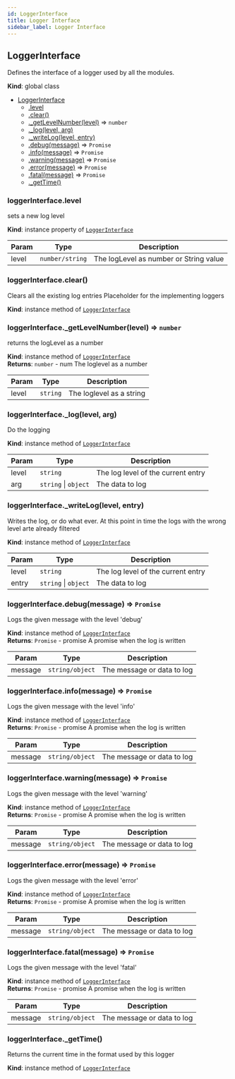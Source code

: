 ```yaml
---
id: LoggerInterface
title: Logger Interface
sidebar_label: Logger Interface
---
```


<a name="LoggerInterface"></a>

## LoggerInterface
Defines the interface of a logger used by all the modules.

**Kind**: global class  

* [LoggerInterface](#LoggerInterface)
    * [.level](#LoggerInterface+level)
    * [.clear()](#LoggerInterface+clear)
    * [._getLevelNumber(level)](#LoggerInterface+_getLevelNumber) ⇒ <code>number</code>
    * [._log(level, arg)](#LoggerInterface+_log)
    * [._writeLog(level, entry)](#LoggerInterface+_writeLog)
    * [.debug(message)](#LoggerInterface+debug) ⇒ <code>Promise</code>
    * [.info(message)](#LoggerInterface+info) ⇒ <code>Promise</code>
    * [.warning(message)](#LoggerInterface+warning) ⇒ <code>Promise</code>
    * [.error(message)](#LoggerInterface+error) ⇒ <code>Promise</code>
    * [.fatal(message)](#LoggerInterface+fatal) ⇒ <code>Promise</code>
    * [._getTime()](#LoggerInterface+_getTime)

<a name="LoggerInterface+level"></a>

### loggerInterface.level
sets a new log level

**Kind**: instance property of [<code>LoggerInterface</code>](#LoggerInterface)  

| Param | Type | Description |
| --- | --- | --- |
| level | <code>number/string</code> | The logLevel as number or String value |

<a name="LoggerInterface+clear"></a>

### loggerInterface.clear()
Clears all the existing log entries
Placeholder for the implementing loggers

**Kind**: instance method of [<code>LoggerInterface</code>](#LoggerInterface)  
<a name="LoggerInterface+_getLevelNumber"></a>

### loggerInterface.\_getLevelNumber(level) ⇒ <code>number</code>
returns the logLevel as a number

**Kind**: instance method of [<code>LoggerInterface</code>](#LoggerInterface)  
**Returns**: <code>number</code> - num  The loglevel as a number  

| Param | Type | Description |
| --- | --- | --- |
| level | <code>string</code> | The loglevel as a string |

<a name="LoggerInterface+_log"></a>

### loggerInterface.\_log(level, arg)
Do the logging

**Kind**: instance method of [<code>LoggerInterface</code>](#LoggerInterface)  

| Param | Type | Description |
| --- | --- | --- |
| level | <code>string</code> | The log level of the current entry |
| arg | <code>string</code> \| <code>object</code> | The data to log |

<a name="LoggerInterface+_writeLog"></a>

### loggerInterface.\_writeLog(level, entry)
Writes the log, or do what ever. At this point in time
the logs with the wrong level arte already filtered

**Kind**: instance method of [<code>LoggerInterface</code>](#LoggerInterface)  

| Param | Type | Description |
| --- | --- | --- |
| level | <code>string</code> | The log level of the current entry |
| entry | <code>string</code> \| <code>object</code> | The data to log |

<a name="LoggerInterface+debug"></a>

### loggerInterface.debug(message) ⇒ <code>Promise</code>
Logs the given message with the level 'debug'

**Kind**: instance method of [<code>LoggerInterface</code>](#LoggerInterface)  
**Returns**: <code>Promise</code> - promise  A promise when the log is written  

| Param | Type | Description |
| --- | --- | --- |
| message | <code>string/object</code> | The message or data to log |

<a name="LoggerInterface+info"></a>

### loggerInterface.info(message) ⇒ <code>Promise</code>
Logs the given message with the level 'info'

**Kind**: instance method of [<code>LoggerInterface</code>](#LoggerInterface)  
**Returns**: <code>Promise</code> - promise  A promise when the log is written  

| Param | Type | Description |
| --- | --- | --- |
| message | <code>string/object</code> | The message or data to log |

<a name="LoggerInterface+warning"></a>

### loggerInterface.warning(message) ⇒ <code>Promise</code>
Logs the given message with the level 'warning'

**Kind**: instance method of [<code>LoggerInterface</code>](#LoggerInterface)  
**Returns**: <code>Promise</code> - promise  A promise when the log is written  

| Param | Type | Description |
| --- | --- | --- |
| message | <code>string/object</code> | The message or data to log |

<a name="LoggerInterface+error"></a>

### loggerInterface.error(message) ⇒ <code>Promise</code>
Logs the given message with the level 'error'

**Kind**: instance method of [<code>LoggerInterface</code>](#LoggerInterface)  
**Returns**: <code>Promise</code> - promise  A promise when the log is written  

| Param | Type | Description |
| --- | --- | --- |
| message | <code>string/object</code> | The message or data to log |

<a name="LoggerInterface+fatal"></a>

### loggerInterface.fatal(message) ⇒ <code>Promise</code>
Logs the given message with the level 'fatal'

**Kind**: instance method of [<code>LoggerInterface</code>](#LoggerInterface)  
**Returns**: <code>Promise</code> - promise  A promise when the log is written  

| Param | Type | Description |
| --- | --- | --- |
| message | <code>string/object</code> | The message or data to log |

<a name="LoggerInterface+_getTime"></a>

### loggerInterface.\_getTime()
Returns the current time in the format used by this logger

**Kind**: instance method of [<code>LoggerInterface</code>](#LoggerInterface)  
